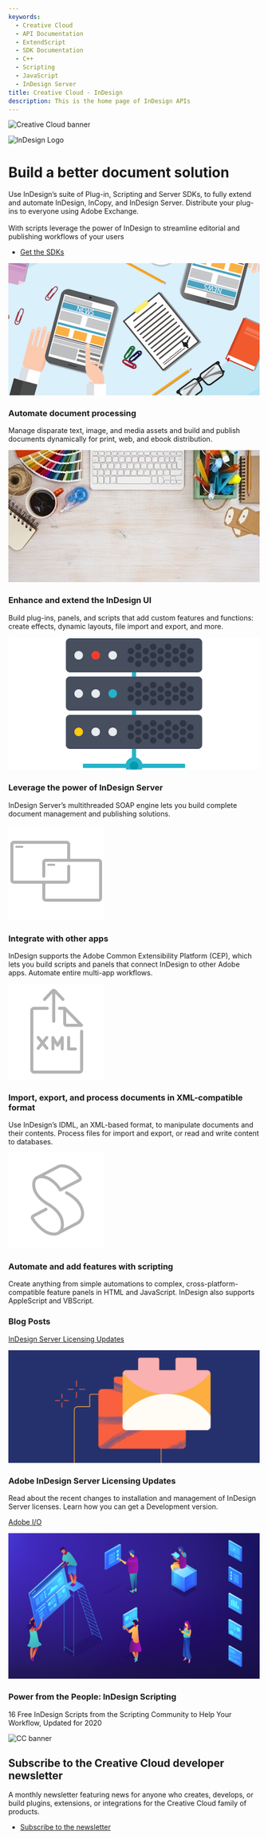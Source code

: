 ```yaml
---
keywords:
  - Creative Cloud
  - API Documentation
  - ExtendScript
  - SDK Documentation
  - C++
  - Scripting
  - JavaScript
  - InDesign Server
title: Creative Cloud - InDesign
description: This is the home page of InDesign APIs 
---
```

 
<Hero slots="image, icon, heading, text, buttons" variant="halfwidth" />

![Creative Cloud banner](https://adobe.io/shared/images/cc-hero.png)

![InDesign Logo](https://adobe.io/shared/icons/id_appicon_64.svg)

# Build a better document solution 

Use InDesign’s suite of Plug-in, Scripting and Server SDKs, to fully extend and automate InDesign, InCopy, and InDesign Server. Distribute your plug-ins to everyone using Adobe Exchange. <br /><br /> With scripts leverage the power of InDesign to streamline editorial and publishing workflows of your users  

* [Get the SDKs](https://developer.adobe.com/console/servicesandapis/id)

<TextBlock slots="image, heading, text" width="33%" theme="light" isCentered />

![Illustration of tablets displaying news](images/1497636110441.old.indesign1.png)

### Automate document processing 

Manage disparate text, image, and media assets and build and publish documents dynamically for print, web, and ebook distribution.


<TextBlock slots="image, heading, text" width="33%" theme="light" isCentered />

![Stock image of a keyboard and paint swatches](images/original.old.indesign3.jpg)

### Enhance and extend the InDesign UI

Build plug-ins, panels, and scripts that add custom features and functions: create effects, dynamic layouts, file import and export, and more.


<TextBlock slots="image, heading, text" width="33%" theme="light" isCentered />


![Illustration of a server rack](images/1497600298791.old.indesign2.png)

### Leverage the power of InDesign Server

InDesign Server’s multithreaded SOAP engine lets you build complete document management and publishing solutions.


<TextBlock slots="image, heading, text" width="33%" theme="light" isCentered />

![alt text](images/S_IlluIntegrateOtherApps_96.svg)

### Integrate with other apps

InDesign supports the Adobe Common Extensibility Platform (CEP), which lets you build scripts and panels that connect InDesign to other Adobe apps. Automate entire multi-app workflows.


<TextBlock slots="image, heading, text" width="33%" theme="light" isCentered />

![alt text](images/S_IlluImportExportXML_96.svg)

### Import, export, and process documents in XML-compatible format 

Use InDesign’s IDML, an XML-based format, to manipulate documents and their contents. Process files for import and export, or read and write content to databases.

<TextBlock slots="image, heading, text" width="33%" theme="light" isCentered />

![alt text](images/S_IlluScripting_96.svg)

### Automate and add features with scripting

Create anything from simple automations to complex, cross-platform-compatible feature panels in HTML and JavaScript. InDesign also supports AppleScript and VBScript.


<TitleBlock slots="heading"/>

### Blog Posts

<ResourceCard slots="link, image, heading, text" width="50%" />

[InDesign Server Licensing Updates](https://medium.com/adobetech/licensing-updates-for-developers-using-indesign-server-32a16cae0bf5?source=friends_link&sk=fe6d0f9afcd44f27366bb52f75b69a3b)

![Resource 3](images/resource3.png)


### Adobe InDesign Server Licensing Updates

Read about the recent changes to installation and management of InDesign Server licenses. Learn how you can get a Development version.

<ResourceCard slots="link, image, heading, text" width="50%" />

[Adobe I/O](https://medium.com/adobetech/make-yourself-a-power-user-indesign-scripting-9ecb8c50be72?source=friends_link&sk=62e2fc51eda7303a667f8257e272564a)

![Illustration of people building a website](images/Stock_image.png)

### Power from the People: InDesign Scripting

16 Free InDesign Scripts from the Scripting Community to Help Your Workflow, Updated for 2020


<SummaryBlock slots="image, heading, text, buttons" background="rgb(9, 90, 186)" />

![CC banner](https://adobe.io/shared/images/cc-banner.png)

## Subscribe to the Creative Cloud developer newsletter 

A monthly newsletter featuring news for anyone who creates, develops, or build plugins, extensions, or integrations for the
Creative Cloud family of products.

* [Subscribe to the newsletter](https://www.adobe.com/subscription/ccdevnewsletter.html)

